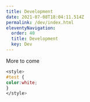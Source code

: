 ```yaml
---
title: Development
date: 2021-07-08T18:04:11.514Z
permalink: /dev/index.html
eleventyNavigation:
  order: 40
  title: Development
  key: Dev
---
```

More to come 

```css
<style>
#test {
color:white;
}
</style>
```